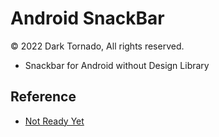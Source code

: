 # Android SnackBar

© 2022 Dark Tornado, All rights reserved.
- Snackbar for Android without Design Library

## Reference
- [Not Ready Yet](https://darktornado.github.io/libdocs/docs/SnackBar/)
